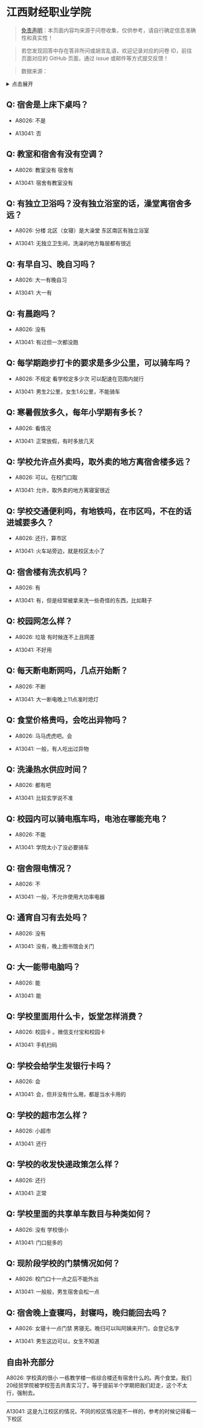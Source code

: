# 江西财经职业学院

> [免责声明](https://colleges.chat/#_3)：本页面内容均来源于问卷收集，仅供参考，请自行确定信息准确性和真实性！

> 若您发现回答中存在答非所问或胡言乱语，欢迎记录对应的问卷 ID，前往页面对应的 GitHub 页面，通过 issue 或邮件等方式提交反馈！

> 数据来源：

<details><summary>点击展开</summary>
<ul>
<li>A8026: 匿名 (2022 年 06 月)</li>
<li>A13041: 匿名 (2022 年 06 月)</li>
</ul>
</details>

## Q: 宿舍是上床下桌吗？

- A8026: 不是

- A13041: 否

## Q: 教室和宿舍有没有空调？

- A8026: 教室没有 宿舍有

- A13041: 宿舍有教室没有

## Q: 有独立卫浴吗？没有独立浴室的话，澡堂离宿舍多远？

- A8026: 分楼 北区（女寝）是大澡堂 东区南区有独立浴室

- A13041: 无独立卫生间，洗澡的地方每层都有很近

## Q: 有早自习、晚自习吗？

- A8026: 大一有晚自习

- A13041: 大一有

## Q: 有晨跑吗？

- A8026: 没有

- A13041: 有过但一次都没跑

## Q: 每学期跑步打卡的要求是多少公里，可以骑车吗？

- A8026: 不规定 看学校定多少次  可以配速在范围内就行

- A13041: 男生2公里，女生1.6公里，不能骑车

## Q: 寒暑假放多久，每年小学期有多长？

- A8026: 看情况

- A13041: 正常放假，有时多放几天

## Q: 学校允许点外卖吗，取外卖的地方离宿舍楼多远？

- A8026: 可以。在校门口取

- A13041: 允许，取外卖的地方离寝室很近

## Q: 学校交通便利吗，有地铁吗，在市区吗，不在的话进城要多久？

- A8026: 还行，算市区

- A13041: 火车站旁边，就是校区太小了

## Q: 宿舍楼有洗衣机吗？

- A8026: 有

- A13041: 有，但是经常被拿来洗一些奇怪的东西，比如鞋子

## Q: 校园网怎么样？

- A8026: 垃圾 有时候连不上且网差

- A13041: 不好用

## Q: 每天断电断网吗，几点开始断？

- A8026: 不断

- A13041: 大一断电晚上11点准时熄灯

## Q: 食堂价格贵吗，会吃出异物吗？

- A8026: 马马虎虎吧。会

- A13041: 一般，有人吃出过异物

## Q: 洗澡热水供应时间？

- A8026: 都有吧

- A13041: 比较玄学说不准

## Q: 校园内可以骑电瓶车吗，电池在哪能充电？

- A8026: 不能

- A13041: 学院太小了没必要骑车

## Q: 宿舍限电情况？

- A8026: 不

- A13041: 一般，不允许使用大功率电器

## Q: 通宵自习有去处吗？

- A8026: 没有

- A13041: 没有，晚上图书馆会关门

## Q: 大一能带电脑吗？

- A8026: 能

- A13041: 能

## Q: 学校里面用什么卡，饭堂怎样消费？

- A8026: 校园卡 。微信支付宝和校园卡

- A13041: 手机扫码

## Q: 学校会给学生发银行卡吗？

- A8026: 会

- A13041: 会，但并没有什么用，都是当水卡用的

## Q: 学校的超市怎么样？

- A8026: 小超市

- A13041: 还行

## Q: 学校的收发快递政策怎么样？

- A8026: 还行

- A13041: 正常

## Q: 学校里面的共享单车数目与种类如何？

- A8026: 没有 学校很小

- A13041: 门口挺多的

## Q: 现阶段学校的门禁情况如何？

- A8026: 校门口十一点之后不能外出

- A13041: 一般般，男生宿舍会松一点

## Q: 宿舍晚上查寝吗，封寝吗，晚归能回去吗？

- A8026: 女寝十一点门禁 男寝无。晚归可以叫阿姨来开门，会登记名字

- A13041: 男生这边可以，女生不知道

## 自由补充部分

A8026: 学校真的很小 一栋教学楼一栋综合楼还有宿舍什么的。两个食堂。我们20经贸学院被学校签去共青实习了。等于提前半个学期把我们赶走，这个不太行，强制去。

***

A13041: 这是九江校区的情况，不同的校区情况是不一样的，参考的时候记得看一下校区